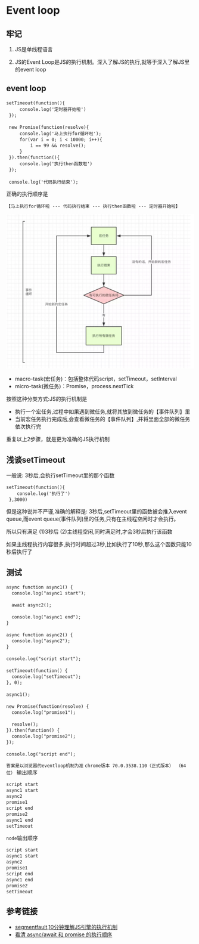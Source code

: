 # Event loop
## 牢记

1. JS是单线程语言

2. JS的Event Loop是JS的执行机制。深入了解JS的执行,就等于深入了解JS里的event loop
## event loop


```
setTimeout(function(){
     console.log('定时器开始啦')
 });

 new Promise(function(resolve){
     console.log('马上执行for循环啦');
     for(var i = 0; i < 10000; i++){
         i == 99 && resolve();
     }
 }).then(function(){
     console.log('执行then函数啦')
 });

 console.log('代码执行结束');
```
正确的执行顺序是
```
【马上执行for循环啦 --- 代码执行结束 --- 执行then函数啦 --- 定时器开始啦】
```

  ![event loop](./event_loop.png)

- macro-task(宏任务)：包括整体代码script，setTimeout，setInterval
- micro-task(微任务)：Promise，process.nextTick

按照这种分类方式:JS的执行机制是

- 执行一个宏任务,过程中如果遇到微任务,就将其放到微任务的【事件队列】里
- 当前宏任务执行完成后,会查看微任务的【事件队列】,并将里面全部的微任务依次执行完

重复以上2步骤，就是更为准确的JS执行机制

## 浅谈setTimeout
一般说: 3秒后,会执行setTimeout里的那个函数
```
setTimeout(function(){
    console.log('执行了')
 },3000)
```
但是这种说并不严谨,准确的解释是: 3秒后,setTimeout里的函数被会推入event queue,而event queue(事件队列)里的任务,只有在主线程空闲时才会执行。

所以只有满足 (1)3秒后 (2)主线程空闲,同时满足时,才会3秒后执行该函数

如果主线程执行内容很多,执行时间超过3秒,比如执行了10秒,那么这个函数只能10秒后执行了

## 测试

```
async function async1() {
  console.log("async1 start");

  await async2();

  console.log("async1 end");
}

async function async2() {
  console.log("async2");
}

console.log("script start");

setTimeout(function() {
  console.log("setTimeout");
}, 0);

async1();

new Promise(function(resolve) {
  console.log("promise1");

  resolve();
}).then(function() {
  console.log("promise2");
});

console.log("script end");
```
`答案是以浏览器的eventloop机制为准`
`chrome版本 70.0.3538.110（正式版本） （64 位）`
输出顺序
```
script start
async1 start
async2
promise1
script end
promise2
async1 end
setTimeout
```
`node`输出顺序
```
script start
async1 start
async2
promise1
script end
async1 end
promise2
setTimeout
```
## 参考链接
- [segmentfault,10分钟理解JS引擎的执行机制](https://segmentfault.com/a/1190000012806637)
- [看清 async/await 和 promise 的执行顺序](https://segmentfault.com/a/1190000017224799)
